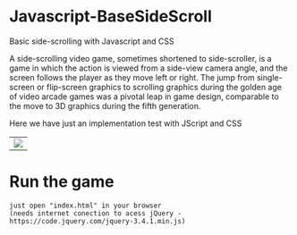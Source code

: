 # Javascript-BaseSideScroll
Basic side-scrolling with Javascript and CSS

A side-scrolling video game, sometimes shortened to side-scroller, is a game in which the action is viewed from a side-view camera angle, and the screen follows the player as they move left or right. The jump from single-screen or flip-screen graphics to scrolling graphics during the golden age of video arcade games was a pivotal leap in game design, comparable to the move to 3D graphics during the fifth generation.

Here we have just an implementation test with JScript and CSS

<table width:100%>
  <tr>
    <td><img src="./_/Javascript-BaseSideScroll_img01"></td>
  </tr>
</table>

# Run the game

    just open "index.html" in your browser 
    (needs internet conection to acess jQuery - https://code.jquery.com/jquery-3.4.1.min.js)